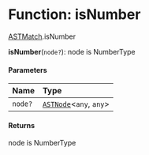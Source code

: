 # Function: isNumber

[ASTMatch](/auto-docs/free-layout-editor/modules/ASTMatch.md).isNumber

**isNumber**(`node?`): node is NumberType

#### Parameters

| Name | Type |
| :------ | :------ |
| `node?` | [`ASTNode`](/auto-docs/free-layout-editor/classes/ASTNode.md)<`any`, `any`> |

#### Returns

node is NumberType
